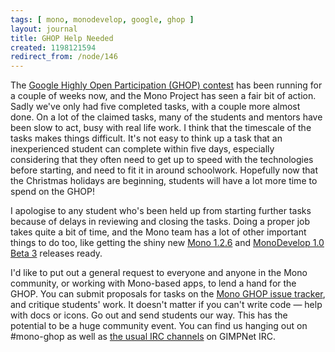 ```yaml
---
tags: [ mono, monodevelop, google, ghop ]
layout: journal
title: GHOP Help Needed
created: 1198121594
redirect_from: /node/146
---
```

The [Google Highly Open Participation (GHOP) contest](http://code.google.com/opensource/ghop/2007-8) has been running for a couple of weeks now, and the Mono Project has seen a fair bit of action. Sadly we've only had five completed tasks, with a couple more almost done. On a lot of the claimed tasks, many of the students and mentors have been slow to act, busy with real life work.<!--break--> I think that the timescale of the tasks makes things difficult. It's not easy to think up a task that an inexperienced student can complete within five days, especially considering that they often need to get up to speed with the technologies before starting, and need to fit it in around schoolwork. Hopefully now that the Christmas holidays are beginning, students will have a lot more time to spend on the GHOP!

I apologise to any student who's been held up from starting further tasks because of delays in reviewing and closing the tasks. Doing a proper job takes quite a bit of time, and the Mono team has a lot of other important things to do too, like getting the shiny new [Mono 1.2.6](http://www.go-mono.com/archive/1.2.6) and [MonoDevelop 1.0 Beta 3](http://monodevelop.com/Release_notes_for_MonoDevelop_1.0_Beta_3) releases ready.

I'd like to put out a general request to everyone and anyone in the Mono community, or working with Mono-based apps, to lend a hand for the GHOP. You can submit proposals for tasks on the [Mono GHOP issue tracker](http://code.google.com/p/google-highly-open-participation-mono/issues/list), and critique students' work. It doesn't matter if you can't write code &mdash; help with docs or icons. Go out and send students our way. This has the potential to be a huge community event. You can find us hanging out on #mono-ghop as well as [the usual IRC channels](http://www.mono-project.com/IRC) on GIMPNet IRC.
